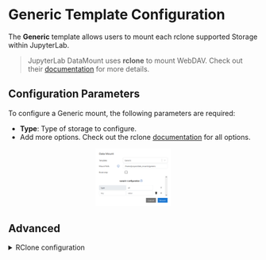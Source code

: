 # Generic Template Configuration

The **Generic** template allows users to mount each rclone supported Storage within JupyterLab.

> JupyterLab DataMount uses **rclone** to mount WebDAV. Check out their [documentation](https://rclone.org/) for more details.

## Configuration Parameters

To configure a Generic mount, the following parameters are required:

- **Type**: Type of storage to configure.
- Add more options. Check out the rclone [documentation](https://rclone.org/docs/) for all options.

<div style="text-align: center;">
  <img src="../../images/generic.png" alt="Generic" style="width: 30%;">
</div>

## Advanced

<details>
  <summary>RClone configuration</summary>
  <br>
  The following configuration is used to mount WebDAV with rclone:<br>
  generic.config:<br>
  ```yaml
  [generic]
  type = _type_
  <br>
  Mounted via <br>
  ```bash
  rclone mount --config generic.config _type_:/ _path_ --vfs-cache-max-size=10G --vfs-read-chunk-size=64M --vfs-cache-mode=writes --allow-other --uid=1000 --gid=100
  ```
  <br>
</details>
